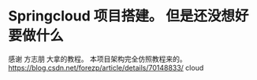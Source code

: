 # Springcloud 项目搭建。 但是还没想好要做什么
感谢  方志朋 大拿的教程。 本项目架构完全仿照教程来的。
https://blog.csdn.net/forezp/article/details/70148833/
cloud
